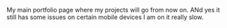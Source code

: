My main portfolio page where my projects will go from now on.
ANd yes it still has some issues on certain mobile devices I am on it really slow.
